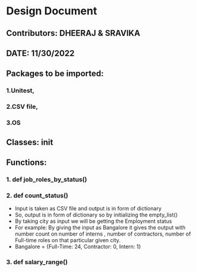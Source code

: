 # Design Document
## Contributors: DHEERAJ & SRAVIKA
## DATE: 11/30/2022

## Packages to be imported: 

### 1.Unitest, 
### 2.CSV file, 
### 3.OS

## Classes: init

## Functions: 

### 1. def job_roles_by_status()

### 2. def count_status()

* Input is taken as CSV file and output is in form of dictionary
* So, output is in form of dictionary so by initializing the empty_list()
* By taking city as input we will be getting the Employment status
* For example: By giving the input as Bangalore it gives the output with number count on number of interns , number of contractors, number of Full-time roles on that particular given city.
* Bangalore = {Full-Time: 24, Contractor: 0, Intern: 1}
### 3. def salary_range()


